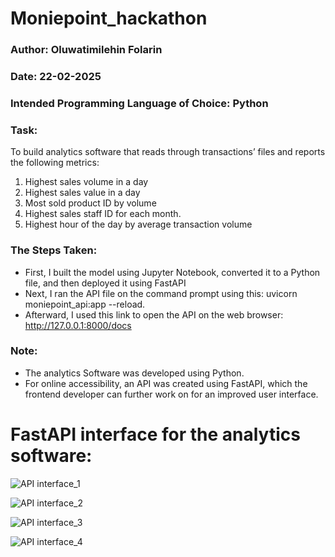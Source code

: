 # Moniepoint_hackathon

### Author: Oluwatimilehin Folarin

### Date: 22-02-2025

### Intended Programming Language of Choice: Python

### Task: 
To build analytics software that reads through transactions’ files and reports the following metrics:
1) Highest sales volume in a day
2) Highest sales value in a day
3) Most sold product ID by volume
4) Highest sales staff ID for each month.
5) Highest hour of the day by average transaction volume

### The Steps Taken: 
- First, I built the model using Jupyter Notebook, converted it to a Python file, and then deployed it using FastAPI
- Next, I ran the API file on the command prompt using this: uvicorn moniepoint_api:app --reload. 
- Afterward, I used this link to open the API on the web browser: http://127.0.0.1:8000/docs

### Note:
- The analytics Software was developed using Python.
- For online accessibility, an API was created using FastAPI, which the frontend developer can further work on for an improved user interface.


# FastAPI interface for the analytics software:

![API interface_1](https://github.com/user-attachments/assets/5a436d1e-bf8c-49f4-9b86-7f75becfb35c)

![API interface_2](https://github.com/user-attachments/assets/1211d236-9cbc-45b6-8d25-eba6f994c44e)

![API interface_3](https://github.com/user-attachments/assets/ecb519d4-4da4-42dd-8220-4faf4e31d1a2)

![API interface_4](https://github.com/user-attachments/assets/816b626d-1c30-454b-98e4-2e6acf560f59)
